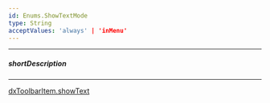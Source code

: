 ```yaml
---
id: Enums.ShowTextMode
type: String
acceptValues: 'always' | 'inMenu'
---
```

---
##### shortDescription
<!-- Description goes here -->

---
<!-- Description goes here -->
[dxToolbarItem.showText](_hidden\dxToolbarItem\showText.md)